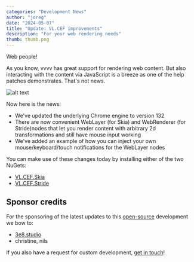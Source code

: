 ```yaml
---
categories: "Development News"
author: "joreg"
date: "2024-05-07"
title: "Update: VL.CEF improvements"
description: "For your web rendering needs"
thumb: thumb.png
---
```


Web people!

As you know, vvvv has great support for rendering web content. But also interacting with the content via JavaScript is a breeze as one of the help patches demonstrates. That's not news.

![alt text](image.png)

Now here is the news:
- We've updated the underlying Chrome engine to version 132
- There are now convenient WebLayer (for Skia) and WebRenderer (for Stride)nodes that let you render content with arbitrary 2d transformations and still have mouse input working
- We've added an example of how you can inject your own mouse/keyboard/touch notifications for the WebLayer nodes

You can make use of these changes today by installing either of the two NuGets:
- [VL.CEF.Skia](https://www.nuget.org/packages/VL.CEF.Skia)
- [VL.CEF.Stride](https://www.nuget.org/packages/VL.CEF.Stride)
 
## Sponsor credits

For the sponsoring of the latest updates to this [open-source](https://github.com/vvvv/VL.CEF) development we bow to:
- [3e8.studio](http://3e8.studio)
- christine, nils
 
If you also have a request for custom development, [get in touch](mailto:devvvvs@vvvv.org)!